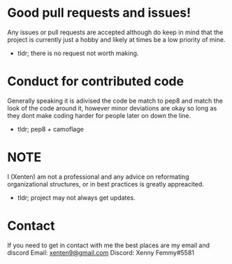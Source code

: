 # Good pull requests and issues!
Any issues or pull requests are accepted although do keep in mind that the project is currently just a hobby and likely at times be a low priority of mine.
* tldr; there is no request not worth making.

# Conduct for contributed code
Generally speaking it is adivised the code be match to pep8 and match the look of the code around it, however minor deviations are okay so long as they dont make coding
harder for people later on down the line.
* tldr; pep8 + camoflage

# NOTE
I (Xenten) am not a professional and any advice on reformating organizational structures, or in best practices is greatly appreacited.
* tldr; project may not always get updates.

# Contact
If you need to get in contact with me the best places are my email and discord
Email: xenten9@gmail.com
Discord: Xenny Femmy#5581
